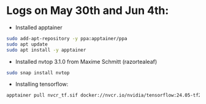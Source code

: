 Logs on May 30th and Jun 4th:
==============================

* Installed apptainer
```bash
sudo add-apt-repository -y ppa:apptainer/ppa
sudo apt update
sudo apt install -y apptainer
```
  
* Installed nvtop 3.1.0 from Maxime Schmitt (razortealeaf)

```bash
sudo snap install nvtop
```
* Installing tensorflow:
```bash
apptainer pull nvcr_tf.sif docker://nvcr.io/nvidia/tensorflow:24.05-tf2-py3-igpu
```  
